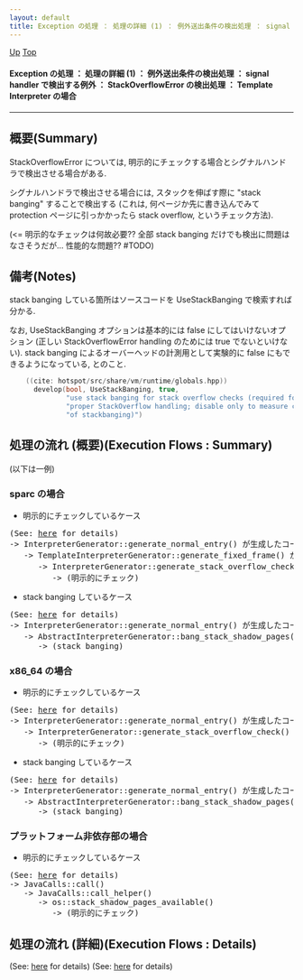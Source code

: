 ```yaml
---
layout: default
title: Exception の処理 ： 処理の詳細 (1) ： 例外送出条件の検出処理 ： signal handler で検出する例外 ： StackOverflowError の検出処理 ： Template Interpreter の場合  
---
```

[Up](nov3vSDYBf.html) [Top](../index.html)

#### Exception の処理 ： 処理の詳細 (1) ： 例外送出条件の検出処理 ： signal handler で検出する例外 ： StackOverflowError の検出処理 ： Template Interpreter の場合  

--- 
## 概要(Summary)
StackOverflowError については, 明示的にチェックする場合とシグナルハンドラで検出させる場合がある.

シグナルハンドラで検出させる場合には, スタックを伸ばす際に "stack banging" することで検出する
(これは, 何ページか先に書き込んでみて protection ページに引っかかったら stack overflow, というチェック方法).

(<= 明示的なチェックは何故必要?? 全部 stack banging だけでも検出に問題はなさそうだが... 性能的な問題?? #TODO)

## 備考(Notes)
stack banging している箇所はソースコードを UseStackBanging で検索すれば分かる.

なお, UseStackBanging オプションは基本的には false にしてはいけないオプション (正しい StackOverflowError handling のためには true でないといけない).
stack banging によるオーバーヘッドの計測用として実験的に false にもできるようになっている, とのこと.


```cpp
    ((cite: hotspot/src/share/vm/runtime/globals.hpp))
      develop(bool, UseStackBanging, true,                                      \
              "use stack banging for stack overflow checks (required for "      \
              "proper StackOverflow handling; disable only to measure cost "    \
              "of stackbanging)")                                               \
```


## 処理の流れ (概要)(Execution Flows : Summary)
(以下は一例)

### sparc の場合
* 明示的にチェックしているケース

<div class="flow-abst"><pre>
(See: <a href="no2935G1h.html">here</a> for details)
-&gt; InterpreterGenerator::generate_normal_entry() が生成したコード
   -&gt; TemplateInterpreterGenerator::generate_fixed_frame() が生成したコード
      -&gt; InterpreterGenerator::generate_stack_overflow_check() が生成したコード
         -&gt; (明示的にチェック)
</pre></div>

* stack banging しているケース

<div class="flow-abst"><pre>
(See: <a href="no2935G1h.html">here</a> for details)
-&gt; InterpreterGenerator::generate_normal_entry() が生成したコード
   -&gt; AbstractInterpreterGenerator::bang_stack_shadow_pages() が生成したコード
      -&gt; (stack banging)
</pre></div>

### x86_64 の場合
* 明示的にチェックしているケース

<div class="flow-abst"><pre>
(See: <a href="no2935G1h.html">here</a> for details)
-&gt; InterpreterGenerator::generate_normal_entry() が生成したコード
   -&gt; InterpreterGenerator::generate_stack_overflow_check() が生成したコード
      -&gt; (明示的にチェック)
</pre></div>

* stack banging しているケース

<div class="flow-abst"><pre>
(See: <a href="no2935G1h.html">here</a> for details)
-&gt; InterpreterGenerator::generate_normal_entry() が生成したコード
   -&gt; AbstractInterpreterGenerator::bang_stack_shadow_pages() が生成したコード
      -&gt; (stack banging)
</pre></div>

### プラットフォーム非依存部の場合
* 明示的にチェックしているケース

<div class="flow-abst"><pre>
(See: <a href="no3059iJu.html">here</a> for details)
-&gt; JavaCalls::call()
   -&gt; JavaCalls::call_helper()
      -&gt; os::stack_shadow_pages_available()
         -&gt; (明示的にチェック)
</pre></div>


## 処理の流れ (詳細)(Execution Flows : Details)
(See: [here](no2935G1h.html) for details)
(See: [here](no3059iJu.html) for details)







